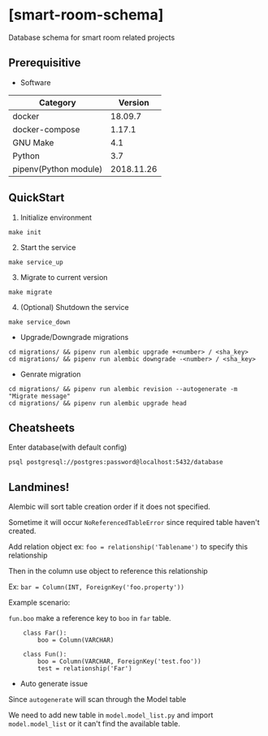 # [smart-room-schema]

Database schema for smart room related projects

## Prerequisitive

* Software

| Category | Version |
| --- | --- |
| docker | 18.09.7 |
| docker-compose | 1.17.1 |
| GNU Make | 4.1 |
| Python | 3.7 |
| pipenv(Python module) | 2018.11.26 |

## QuickStart

1. Initialize environment
```
make init
```

2. Start the service
```
make service_up
```

3. Migrate to current version
```
make migrate
```

4. (Optional) Shutdown the service
```
make service_down
```

* Upgrade/Downgrade migrations

```
cd migrations/ && pipenv run alembic upgrade +<number> / <sha_key>
cd migrations/ && pipenv run alembic downgrade -<number> / <sha_key>
```

* Genrate migration
```
cd migrations/ && pipenv run alembic revision --autogenerate -m "Migrate message"
cd migrations/ && pipenv run alembic upgrade head
```

## Cheatsheets

Enter database(with default config)
```
psql postgresql://postgres:password@localhost:5432/database
```

## Landmines!

Alembic will sort table creation order if it does not specified.

Sometime it will occur `NoReferencedTableError` since required table haven't created.


Add relation object ex: `foo = relationship('Tablename')` to specify this relationship

Then in the column use object to reference this relationship

Ex: `bar = Column(INT, ForeignKey('foo.property'))`

Example scenario:

`fun.boo` make a reference key to `boo` in `far` table.

```
    class Far():
        boo = Column(VARCHAR)

    class Fun():
        boo = Column(VARCHAR, ForeignKey('test.foo'))
        test = relationship('Far')
```

* Auto generate issue

Since `autogenerate` will scan through the Model table

We need to add new table in `model.model_list.py` and import `model.model_list` or it can't find the available table.

